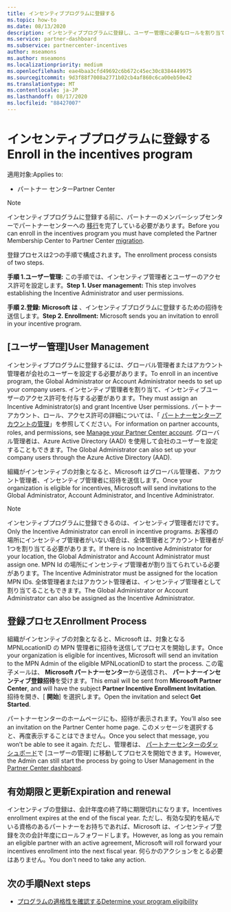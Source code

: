 ```yaml
---
title: インセンティブプログラムに登録する
ms.topic: how-to
ms.date: 08/13/2020
description: インセンティブプログラムに登録し、ユーザー管理に必要なロールを割り当てます。
ms.service: partner-dashboard
ms.subservice: partnercenter-incentives
author: mseamons
ms.author: mseamons
ms.localizationpriority: medium
ms.openlocfilehash: eae4baa3cfd49692c6b672c45ec30c8384449975
ms.sourcegitcommit: 9d3f88f7008a2771b02cb4af860c6ca00eb50e42
ms.translationtype: MT
ms.contentlocale: ja-JP
ms.lasthandoff: 08/17/2020
ms.locfileid: "88427007"
---
```

# <a name="enroll-in-the-incentives-program"></a><span data-ttu-id="8837d-103">インセンティブプログラムに登録する</span><span class="sxs-lookup"><span data-stu-id="8837d-103">Enroll in the incentives program</span></span>

<span data-ttu-id="8837d-104">適用対象:</span><span class="sxs-lookup"><span data-stu-id="8837d-104">Applies to:</span></span>

- <span data-ttu-id="8837d-105">パートナー センター</span><span class="sxs-lookup"><span data-stu-id="8837d-105">Partner Center</span></span>

>[!NOTE]
><span data-ttu-id="8837d-106">インセンティブプログラムに登録する前に、パートナーのメンバーシップセンターでパートナーセンターへの [移行](prepare-pmc-pc-migration.md)を完了している必要があります。</span><span class="sxs-lookup"><span data-stu-id="8837d-106">Before you can enroll in the incentives program you must have completed the Partner Membership Center to Partner Center [migration](prepare-pmc-pc-migration.md).</span></span>

<span data-ttu-id="8837d-107">登録プロセスは2つの手順で構成されます。</span><span class="sxs-lookup"><span data-stu-id="8837d-107">The enrollment process consists of two steps.</span></span>

<span data-ttu-id="8837d-108">**手順 1.ユーザー管理:** この手順では、インセンティブ管理者とユーザーのアクセス許可を設定します。</span><span class="sxs-lookup"><span data-stu-id="8837d-108">**Step 1. User management:** This step involves establishing the Incentive Administrator and user permissions.</span></span>

<span data-ttu-id="8837d-109">**手順 2.登録: Microsoft は** 、インセンティブプログラムに登録するための招待を送信します。</span><span class="sxs-lookup"><span data-stu-id="8837d-109">**Step 2. Enrollment:** Microsoft sends you an invitation to enroll in your incentive program.</span></span>

## <a name="user-management"></a><span data-ttu-id="8837d-110">[ユーザー管理]</span><span class="sxs-lookup"><span data-stu-id="8837d-110">User Management</span></span>

<span data-ttu-id="8837d-111">インセンティブプログラムに登録するには、グローバル管理者またはアカウント管理者が会社のユーザーを設定する必要があります。</span><span class="sxs-lookup"><span data-stu-id="8837d-111">To enroll in an incentive program, the Global Administrator or Account Administrator needs to set up your company users.</span></span> <span data-ttu-id="8837d-112">インセンティブ管理者を割り当て、インセンティブユーザーのアクセス許可を付与する必要があります。</span><span class="sxs-lookup"><span data-stu-id="8837d-112">They must assign an Incentive Administrator(s) and grant Incentive User permissions.</span></span> <span data-ttu-id="8837d-113">パートナーアカウント、ロール、アクセス許可の詳細については、「 [パートナーセンターアカウントの管理](partner-center-account-setup.md)」を参照してください。</span><span class="sxs-lookup"><span data-stu-id="8837d-113">For information on partner accounts, roles, and permissions, see [Manage your Partner Center account](partner-center-account-setup.md).</span></span> <span data-ttu-id="8837d-114">グローバル管理者は、Azure Active Directory (AAD) を使用して会社のユーザーを設定することもできます。</span><span class="sxs-lookup"><span data-stu-id="8837d-114">The Global Administrator can also set up your company users through the Azure Active Directory (AAD).</span></span>

<span data-ttu-id="8837d-115">組織がインセンティブの対象となると、Microsoft はグローバル管理者、アカウント管理者、インセンティブ管理者に招待を送信します。</span><span class="sxs-lookup"><span data-stu-id="8837d-115">Once your organization is eligible for incentives, Microsoft will send invitations to the Global Administrator, Account Administrator, and Incentive Administrator.</span></span>

>[!NOTE]
><span data-ttu-id="8837d-116">インセンティブプログラムに登録できるのは、インセンティブ管理者だけです。</span><span class="sxs-lookup"><span data-stu-id="8837d-116">Only the Incentive Administrator can enroll in incentive programs.</span></span> <span data-ttu-id="8837d-117">お客様の場所にインセンティブ管理者がいない場合は、全体管理者とアカウント管理者が1つを割り当てる必要があります。</span><span class="sxs-lookup"><span data-stu-id="8837d-117">If there is no Incentive Administrator for your location, the Global Administrator and Account Administrator must assign one.</span></span> <span data-ttu-id="8837d-118">MPN Id の場所にインセンティブ管理者が割り当てられている必要があります。</span><span class="sxs-lookup"><span data-stu-id="8837d-118">The Incentive Administrator must be assigned for the location MPN IDs.</span></span> <span data-ttu-id="8837d-119">全体管理者またはアカウント管理者は、インセンティブ管理者として割り当てることもできます。</span><span class="sxs-lookup"><span data-stu-id="8837d-119">The Global Administrator or Account Administrator can also be assigned as the Incentive Administrator.</span></span>

## <a name="enrollment-process"></a><span data-ttu-id="8837d-120">登録プロセス</span><span class="sxs-lookup"><span data-stu-id="8837d-120">Enrollment Process</span></span>

<span data-ttu-id="8837d-121">組織がインセンティブの対象となると、Microsoft は、対象となる MPNLocationID の MPN 管理者に招待を送信してプロセスを開始します。</span><span class="sxs-lookup"><span data-stu-id="8837d-121">Once your organization is eligible for incentives, Microsoft will send an invitation to the MPN Admin of the eligible MPNLocationID to start the process.</span></span> <span data-ttu-id="8837d-122">この電子メールは、 **Microsoft パートナーセンター**から送信され、 **パートナーインセンティブ登録招待**を受けます。</span><span class="sxs-lookup"><span data-stu-id="8837d-122">This email will be sent from **Microsoft Partner Center**, and will have the subject **Partner Incentive Enrollment Invitation**.</span></span> <span data-ttu-id="8837d-123">招待を開き、[ **開始**] を選択します。</span><span class="sxs-lookup"><span data-stu-id="8837d-123">Open the invitation and select **Get Started**.</span></span>

<span data-ttu-id="8837d-124">パートナーセンターのホームページにも、招待が表示されます。</span><span class="sxs-lookup"><span data-stu-id="8837d-124">You’ll also see an invitation on the Partner Center home page.</span></span> <span data-ttu-id="8837d-125">このメッセージを選択すると、再度表示することはできません。</span><span class="sxs-lookup"><span data-stu-id="8837d-125">Once you select that message, you won’t be able to see it again.</span></span> <span data-ttu-id="8837d-126">ただし、管理者は、 [パートナーセンターのダッシュボード](https://partner.microsoft.com/dashboard/)で [ユーザーの管理] に移動してプロセスを開始できます。</span><span class="sxs-lookup"><span data-stu-id="8837d-126">However, the Admin can still start the process by going to User Management in the [Partner Center dashboard](https://partner.microsoft.com/dashboard/).</span></span>

## <a name="expiration-and-renewal"></a><span data-ttu-id="8837d-127">有効期限と更新</span><span class="sxs-lookup"><span data-stu-id="8837d-127">Expiration and renewal</span></span>

<span data-ttu-id="8837d-128">インセンティブの登録は、会計年度の終了時に期限切れになります。</span><span class="sxs-lookup"><span data-stu-id="8837d-128">Incentives enrollment expires at the end of the fiscal year.</span></span> <span data-ttu-id="8837d-129">ただし、有効な契約を結んでいる資格のあるパートナーをお持ちであれば、Microsoft は、インセンティブ登録を次の会計年度にロールフォワードします。</span><span class="sxs-lookup"><span data-stu-id="8837d-129">However, as long as you remain an eligible partner with an active agreement, Microsoft will roll forward your incentives enrollment into the next fiscal year.</span></span> <span data-ttu-id="8837d-130">何らかのアクションをとる必要はありません。</span><span class="sxs-lookup"><span data-stu-id="8837d-130">You don't need to take any action.</span></span>

## <a name="next-steps"></a><span data-ttu-id="8837d-131">次の手順</span><span class="sxs-lookup"><span data-stu-id="8837d-131">Next steps</span></span>

- [<span data-ttu-id="8837d-132">プログラムの適格性を確認する</span><span class="sxs-lookup"><span data-stu-id="8837d-132">Determine your program eligibility</span></span>](incentives-determined-your-program-eligibility.md)
